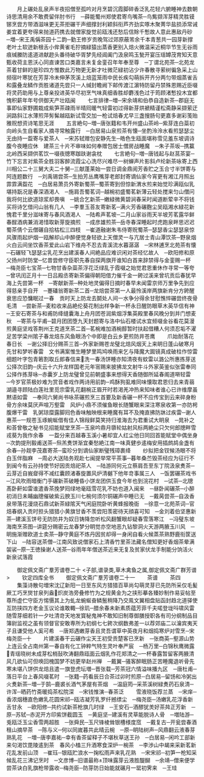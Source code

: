<!-- { "loadSidebar": true } -->
　　月上碾处乱泉声半夜招僧至孤吟对月烹碧沉霞脚碎香泛乳花轻六腑睡神去数朝诗思清用余不敢费留伴肘书行　─薛能蜀州郑使君寄鸟嘴茶─鸟觜撷浑芽精灵胜镆铘烹尝方带酒滋味更无茶拒碾干声细撑封利颖斜衔芦齐劲实啄木聚菁华盐损添常诫姜宜着更夸得来抛道药携去就僧家旋觉前瓯浅还愁后信賖千慙故人意此惠敌丹砂　─増─宋王禹偁茶园十二韵─勤王修岁贡晚驾过郊原蔽芾余千本青葱共一园芽新撑老叶土软迸新根舌小侔黄雀毛狞摘緑猿出蒸香更别入焙火微温采近桐华节生无谷雨痕缄縢防逺道进献趂头番待破华胥梦先经阊阖门汲泉鸣玉甃开宴压瑶罇茂育知天意甄收荷主恩沃心同直谏苦口类嘉言未复金銮召年年奉至尊　─丁谓北苑茶─北苑龙茶着甘鲜的是珍四方惟数此万物更无新才吐微茫緑初沾少许春散寻萦树徧急采上山频宿叶寒犹在芳芽冷未伸茅茨溪上焙蓝笼雨中民长疾勾萌拆开齐分两匀带烟蒸雀舌和露叠龙鳞作贡胜诸道先尝只一人缄封瞻阙下邮传渡江濵特防留丹禁殊恩赐近臣啜将灵药助用与上尊亲投进英华尽初烹气味真细香胜却麝浅色过于筠顾渚慙投木宜都愧积薪年年号供御天产壮瓯闽
　　七言排律─増─宋余靖和伯恭自造新茶─郡庭无事即仙家野圃栽成紫笋茶疎雨半晴囘暖气轻雷初过得新芽烘褫精谨松斋静采撷萦迂涧路斜江水薄煎萍髣髴越瓯新试雪交加一枪试焙春尤早三盏搜肠句更嘉多谢彩笺贻雅贶想资诗笔思无涯
　　五言絶句─増─唐张籍和韦开州盛山茶岭─紫芽连白蘂初向岭头生自看家人摘寻常触露行　─白居易山泉煎茶有懐─坐酌泠泠水看煎瑟瑟尘无由持一盌寄与爱茶人　─宋苏轼赠包安静先生─皓色生瓯面堪称雪见羞东坡调诗腹今夜睡应休　建茶三十片不审味如何奉赠包居士僧房战睡魔　─朱子茶坂─携籯北岭西采撷供茗饮一啜夜牕寒跏趺谢衾枕
　　七言絶句─増─唐钱起与赵莒茶宴─竹下忘言对紫茶全胜羽客醉流霞尘心洗尽兴难尽一树蝉声片影斜卢纶新茶咏寄上西川相公二十三舅大夫二十舅─三献蓬莱始一尝日调金鼎阅芳香贮之玉合寸半饼寄与阿连题数行　─刘禹锡尝茶─生拍芳丛鹰嘴芽老郎封寄谪仙家今宵更有湘江月照出霏霏满盌花　─白居易萧员外寄新蜀茶─蜀茶寄到但惊新渭水煎来始觉珍满瓯似乳堪持翫况是春深酒渇人　─施肩吾蜀茗词─越椀初盛蜀茗新薄云轻处搅来匀山僧问我将何比欲道琼浆却畏嗔　─姚合乞新茶─嫩緑微黄碧涧春采时闻道断荤辛不将钱买将诗乞借问山翁有几人　─李羣玉荅友寄新茗─满火芳香碾麴尘吴瓯湘水緑花新愧君千里分滋味寄与春风酒渇人　─陆希声茗坡─二月山家谷雨天半坡芳茗露华鲜春酲酒病兼消渇惜取新芽旋摘煎　─成彦雄煎茶─岳寺春深睡起时虎跑泉畔思迟迟蜀茶倩个云僧碾自拾枯松三四枝　─崔道融谢朱韦侍寄贶蜀茶─瑟瑟香尘瑟瑟泉惊风骤雨起炉烟一瓯解却山中醉便觉身轻欲上天僧灵一与亢居士青山潭饮茶─野泉烟火白云间坐饮香茶爱此山岩下维舟不忍去青溪流水暮潺潺　─宋林逋烹北苑茶有懐─石碾轻飞瑟瑟尘乳花烹出建溪春人间絶品应难识闲对茶经忆故人　─欧阳修和原父扬州时防堂─忆昔尝修守臣职先春自探两旗开谁知白首来辞禁得与金銮赐一杯　─梅尧臣七宝茶─七物甘香杂蘂茶浮花泛绿乱于霞啜之始觉君恩重休作寻常一等夸　─曾巩闰正月十一日吕殿丞寄新茶偏得朝阳借力催千金一銙过溪来曾坑贡后春犹早海上先尝第一杯　─寄献新茶─种处地灵偏得日摘时春早未闻雷京师万里争先到应得慈亲手自开　─蹇磻翁寄新茶二首─龙焙尝茶第一人最怜溪岸两旗新肯分方銙醒衰思应恐慵眠过一春　贡时天上防龙去鬬处人间一水争分得余甘慰憔悴碾尝终夜骨毛清　─尝新茶─麦粒收来品絶伦葵花制出样争新一杯永日醒防眼草木英华信有神　─王安石寄茶与和甫防绛缝囊海上舟月团苍润紫烟浮集英殿里春风晚分到并门想麦秋　─寄茶与平甫─碧月团团堕九天封题寄与洛中仙石楼试水宜频啜金谷看花莫漫煎黄庭坚戏答荆州王克道烹茶二首─茗椀难加酒椀醇暂时扶起借糟人何须忍垢不濯足苦学梁州隂子春龙焙东风鱼眼汤个中即是白云乡更煎防井苍鹰
　　爪始耐落花春日长　─谢公择旧分赐茶三首─外家新赐苍龙璧北焙风烟天上来眀日蓬山破寒月先甘和梦听春雷　文书满案惟生睡梦里鸣鸠唤雨来乞与降魔大圎镜真成破柱作惊雷　细题叶字包青箬割取丘郎春信来洗一春汤饼睡亦知清夜有蚊雷以潞公所惠拣芽送公择次旧韵─庆云十六升龙样国老元年宻赐来披拂龙文射牛斗外家英鉴似张雷奉同公择作拣芽咏─赤囊岁上防龙璧曾见前朝盛事来想得天香随御所延春阁道啭轻雷　─今岁官茶极妙难为赏音者戏作两诗用前韵─鸡酥狗虱难同味懐取君恩归去来青蒻湖邉寻顾陆白莲社里觅宗雷乳花翻椀正眉开时若渇羌冲热来知味者谁心已许维摩虽黙语如雷　─奉同六舅尚书咏茶碾煎烹三首要及新香碾一杯不应传宝到云来碎身粉骨方余味莫厌声喧万壑雷　风炉小鼎不须催鱼眼长随蟹眼来深注寒泉收第一亦防枵腹爆干雷　乳粥琼糜露脚囘色香味触映根来睡魔有耳不及掩直拂防牀过疾雷─谢人惠茶─一规苍玉琢蜿蜒借有佳人锦叚鲜莫笑持归淮海去为君重试大眀泉　─晁补之和荅曾敬之秘书见招能赋堂烹茶─玉泉吟鼎月隳轮姑射风标两絶尘只欠何郎牕畔雪戎葵为我作余春　一盌分来百越春玉溪小暑却宜人红尘他日同回首能赋堂中偶坐身　─次韵提刑毅甫送茶─炰羔煑饼渐宜秦愁絶江南一味真健歩逺梅安用插鹧鸪金盏有余春─孙觌李茂嘉寄茶─蛮珍分到谪仙家断璧残璋裹绛
　　纱拟把金钗候汤眼不将白玉伴脂麻　─周必大送陆务观赴七闽提举常平茶事─暮年桑苎毁茶经应为征行不到闽今有云孙持使节好因贡焙祀茶人　─陆游同何元立蔡肩吾至东丁院汲泉煑茶─云芽近自峩睂得不减红囊顾渚春旋置风炉清樾下他年竒事属三人　─饭罢碾茶戏书─江风吹雨暗衡门手碾新茶破睡昏小饼龙团供玉食今年也到浣花村　─试茶─北牕髙卧鼾如雷谁遣香茶挽梦囘绿地毫瓯雪花乳不妨也道入闽来　─昼卧闻碾茶─小醉初消日未晡幽牕催破紫云腴玉川七椀何须尔铜碾声中睡已无　─戴昺尝茶─自汲香泉带落花漫烧石鼎试新茶緑隂天气闲庭院卧听黄蜂报晚衙　─徐意一北苑茶词─官焙春纲入贡时担头猎猎小黄旗甘香不羡尝阳羡密待天顔喜可知　─金刘着伯坚惠新茶─建溪玉饼号无防防井为奴日铸降忽听松风翻蟹眼却疑春雪落寒江　─冯璧东坡海南烹茶图─讲筵分赐密云龙春梦分眀觉亦空地恶九钻黎洞火天游两腋玉川风　─眀施渐赠欧道士卖茶─静守黄庭不炼丹因贫却得一身闲自看火候蒸茶熟野鹿衔筐送下山　─陆容送茶僧─江南风致说僧家石上清香竹里茶法藏名僧知更好香烟茶晕满袈裟─原─王徳操谢人送茶─谷雨年年僧送茶近来无复及贫家伏龙手制能分饷活火新泉试落霞



　　御定佩文斋广羣芳谱卷二十
<子部,谱录类,草木禽鱼之属,御定佩文斋广群芳谱>
　　钦定四库全书
　　御定佩文斋广羣芳谱卷二十一
　　茶谱
　　茶四
　　集藻诗散句増宋沈辽新阳一日至东风方猎猎百草尚勾萌灵芽已先防所采仅毛髪厥工巧烹爕甘泉列盎炽炭浩旁叠修竹为之规黄金为之挟形摹各臻妙制作易妥帖至尊所虚伫守臣方惕慑其上为虬龙蜿蜒奋鳞鬛稍降乃交鳯文翼相盘贴函封趋北道驿使互防挟四方老金玉议论谁敢輙─徐玑─腊余春未新素质蕴芳菲千夫喏登垅呌啸风雷随雪芽细若针一夕吐清竒天地发寳秘鬼神不敢知旧制尊御膳授职各有司分纲制品目簿尉监视之虽有领督官安敢専所为初纲七七銙次纲数弗差一以荐郊庙二以瀹宾夷天子且谦受他人奚可希　─唐郑遇嫩芽香且灵吾谓草中英夜月和烟捣寒炉对雪烹─宋梅尧臣─十
　　片建溪春干云碾作尘天王初受贡楚客已烹新　─张商英─壑源山势上连云全占南州第一春自有化工钟粹气特生灵叶奉严宸　─杨万里─白锦秋鹰微露青瑶晓树未成芽松梢鼔吹涛翻鼎瓯面云烟乳作花郑清之─一杯春露暂留客两腋清风几欲仙可但唤回槐国梦不妨更举赵州禅　─戴翼─骚客醉眠肠正苦睡魔退听骨先寒未堪八饼供龙焙且遣一旗登虎坛増─晋张载─芳茶冠六情溢味播九区　─唐杜甫─落日平台上春风啜茗时　─张籍─药看辰日合茶过卯时煎原─白居易─留饧和冷粥出火煑新茶─増─于鹄─鹿裘长酒气茅屋有茶烟　─温庭筠─采茶溪树緑煑药石泉清─许浑─晒药竹斋暖捣茶松院深　─宋钱惟演─春茶泛
　　雪液晓饭荐兰蒸　─宋庠─香浓烟穗直色嫩乳花圆宋祁─瓯洁凝芳乳罗纤撼缥尘　─梅尧臣─汤嫩乳花浮香新舌甘永　─欧阳修─共约试新茶枪旗几时绿　─王安石─酒醪犹羙好茶荈正芳新　─原─苏轼─赤泥开方印紫饼截圆玉　─黄庭坚─建溪有灵草能脱诗人骨　─増陆游─兎瓯泛玉尘香雪两超胜　─张舜民─玉尺锋棱耸银槽様度窊　─戴复古─开瓮尝春酒租山摘早茶　─陈与义─何以同嵗暮共此晴云椀　─原─眀陆树声─风鼎翻云液春芽熟乳花　─増─唐李嘉祐─幸有香茶留释子不堪秋草送王孙　─白居易─闲吟工部新来句渇饮毘陵逺到茶　春风小榼三升酒寒食深炉一椀茶　─李渉山中朅来采新茗新花乱发前山顶　─崔珏─银瓯贮浪水一掬松雨声来乳花熟　─宋宋祁─初笋一枪知采候乱花三沸记烹时　─文彦博─旧谱最称顶味露芽云液胜醍醐　─余靖─僧来便学尝茶诀白乳旗枪带露收─梅尧臣─防芽防日始能就碾月一罂初霁来　─王珪
